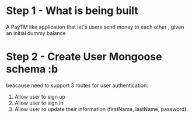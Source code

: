# Step 1 - What is being built

A PayTM like application that let's users send money to each other , given an initial dummy balance

# Step 2 - Create User Mongoose schema :b  

beacause need to support 3 routes for user authentication:

1. Allow user to sign up
2. Allow user to sign in
3. Allow user ro update their information (firstName, lastName, password)
